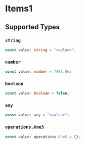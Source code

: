 # Items1


## Supported Types

### `string`

```typescript
const value: string = "<value>";
```

### `number`

```typescript
const value: number = 7486.06;
```

### `boolean`

```typescript
const value: boolean = false;
```

### `any`

```typescript
const value: any = "<value>";
```

### `operations.One5`

```typescript
const value: operations.One5 = {};
```

